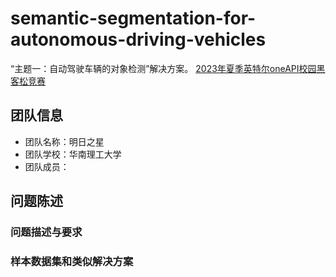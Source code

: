 # semantic-segmentation-for-autonomous-driving-vehicles
“主题一：自动驾驶车辆的对象检测”解决方案。
[2023年夏季英特尔oneAPI校园黑客松竞赛](www.dev4one.com)

## 团队信息

- 团队名称：明日之星
- 团队学校：华南理工大学
- 团队成员：

## 问题陈述

### 问题描述与要求

### 样本数据集和类似解决方案
